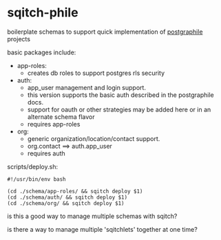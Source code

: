 # sqitch-phile #

boilerplate schemas to support quick implementation of <a href="https://www.graphile.org/postgraphile/">postgraphile</a> projects

basic packages include:
- app-roles: 
  - creates db roles to support postgres rls security
- auth: 
  - app_user management and login support.  
  - this version supports the basic auth described in the postgraphile docs.
  - support for oauth or other strategies may be added here or in an alternate schema flavor
  - requires app-roles
- org: 
  - generic organization/location/contact support.
  - org.contact ==> auth.app_user
  - requires auth
  
  
scripts/deploy.sh:

```$xslt
#!/usr/bin/env bash

(cd ./schema/app-roles/ && sqitch deploy $1)
(cd ./schema/auth/ && sqitch deploy $1)
(cd ./schema/org/ && sqitch deploy $1)
```


is this a good way to manage multiple schemas with sqitch?

is there a way to manage multiple 'sqitchlets' together at one time?